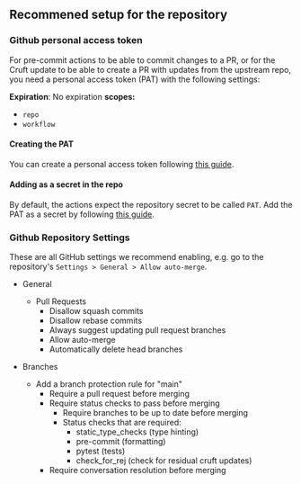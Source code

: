 ## Recommened setup for the repository
 ### Github personal access token
 For pre-commit actions to be able to commit changes to a PR, or for the Cruft update to be able to create a PR with updates from the upstream repo, you need a personal access token (PAT) with the following settings:

 **Expiration**: No expiration
 **scopes:**
 * `repo`
 * `workflow`

 #### Creating the PAT
 You can create a personal access token following [this guide](https://docs.github.com/en/enterprise-server@3.4/authentication/keeping-your-account-and-data-secure/creating-a-personal-access-token).

 #### Adding as a secret in the repo
 By default, the actions expect the repository secret to be called `PAT`. Add the PAT as a secret by following [this guide](https://docs.github.com/en/actions/security-guides/encrypted-secrets#creating-encrypted-secrets-for-a-repository).

 ### Github Repository Settings
 These are all GitHub settings we recommend enabling, e.g. go to the repository's `Settings > General > Allow auto-merge`.

 * General
   * Pull Requests
     * Disallow squash commits 
     * Disallow rebase commits
     * Always suggest updating pull request branches 
     * Allow auto-merge
     * Automatically delete head branches

 * Branches
   * Add a branch protection rule for "main"
     * Require a pull request before merging
     * Require status checks to pass before merging
       * Require branches to be up to date before merging
       * Status checks that are required:
         * static_type_checks (type hinting)
         * pre-commit (formatting)
         * pytest (tests)
         * check_for_rej (check for residual cruft updates)
     * Require conversation resolution before merging
<!-- {BearID:6950e351a47a064b1c013f1a5b3a1d9f} -->